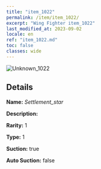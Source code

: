 ```yaml
---
title: "item_1022"
permalink: /item/item_1022/
excerpt: "Wing Fighter item_1022"
last_modified_at: 2023-09-02
locale: en
ref: "item_1022.md"
toc: false
classes: wide
---
```



 ![Unknown_1022](/images/item/Settlement_star_p.png)



## Details

 **Name:** *Settlement_star* 

 **Description:** 

 **Rarity:** 1 

 **Type:** 1 

 **Suction:** true 

 **Auto Suction:** false 


